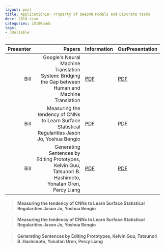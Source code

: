```yaml
---
layout: post
title: Application18- Property of DeepNN Models and Discrete tasks 
desc: 2018-team
categories: 2018Reads
tags:
- 3Reliable
---
```



| Presenter | Papers | Information| OurPresentation |
| -----: | ----------: | :----- | :----- |
| Bill | Google's Neural Machine Translation System: Bridging the Gap between Human and Machine Translation | [PDF](https://arxiv.org/abs/1609.08144) |  [PDF]({{site.baseurl}}/MoreTalksTeam/Bill/18.02.09_GoogleNMT.pdf) | 
| Bill |  Measuring the tendency of CNNs to Learn Surface Statistical Regularities Jason Jo, Yoshua Bengio | [PDF](https://arxiv.org/abs/1711.11561) |  [PDF]({{site.baseurl}}/MoreTalksTeam/Bill/18.02.16_CNNRegularity.pdf) | 
| Bill | Generating Sentences by Editing Prototypes, Kelvin Guu, Tatsunori B. Hashimoto, Yonatan Oren, Percy Liang  | [PDF](https://arxiv.org/abs/1709.08878) |  [PDF]({{site.baseurl}}/MoreTalksTeam/Bill/18.01.25_PrototypeEdit.pdf) | 



> ####   Measuring the tendency of CNNs to Learn Surface Statistical Regularities Jason Jo, Yoshua Bengio


> ####  Measuring the tendency of CNNs to Learn Surface Statistical Regularities Jason Jo, Yoshua Bengio 



> ####  Generating Sentences by Editing Prototypes, Kelvin Guu, Tatsunori B. Hashimoto, Yonatan Oren, Percy Liang 